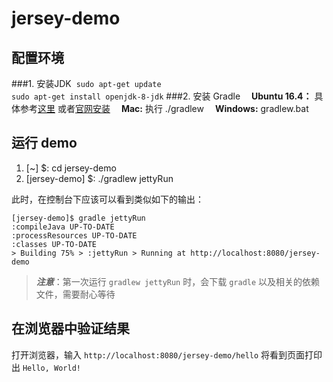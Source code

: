 # jersey-demo

## 配置环境
###1. 安装JDK
  `sudo apt-get update`　  
  `sudo apt-get install openjdk-8-jdk`
###2. 安装 Gradle　
   **Ubuntu 16.4：** 具体参考[这里](http://www.jianshu.com/p/6c3a5d071c64) 或者[官网安装](https://gradle.org/gradle-download/)　
   **Mac:** 执行 ./gradlew　
   **Windows:** gradlew.bat

##  运行 demo
1. [~] $: cd jersey-demo
2. [jersey-demo] $: ./gradlew jettyRun

此时，在控制台下应该可以看到类似如下的输出：
```shell
[jersey-demo]$ gradle jettyRun
:compileJava UP-TO-DATE
:processResources UP-TO-DATE
:classes UP-TO-DATE
> Building 75% > :jettyRun > Running at http://localhost:8080/jersey-demo
```
> ***注意***：第一次运行 `gradlew jettyRun` 时，会下载 `gradle` 以及相关的依赖文件，需要耐心等待

## 在浏览器中验证结果
打开浏览器，输入 `http://localhost:8080/jersey-demo/hello`
将看到页面打印出 `Hello, World!`



